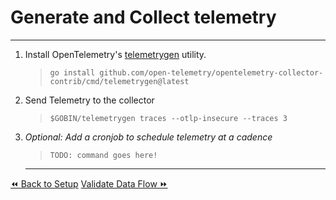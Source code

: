 # Generate and Collect telemetry
----

1. Install OpenTelemetry's [telemetrygen](https://github.com/open-telemetry/opentelemetry-collector-contrib/tree/main/cmd/telemetrygen) utility.
   > ```@bash
   > go install github.com/open-telemetry/opentelemetry-collector-contrib/cmd/telemetrygen@latest
   > ```
2. Send Telemetry to the collector
   > ```@bash
   > $GOBIN/telemetrygen traces --otlp-insecure --traces 3
   > ```
3. _Optional: Add a cronjob to schedule telemetry at a cadence_
   > ```
   > TODO: command goes here!
   > ```

   ----
<span class="left"><a href="./setup.md">⏪ Back to Setup</a></span>
<span class="right"><a href="./validate.md">Validate Data Flow ⏩</a></span>